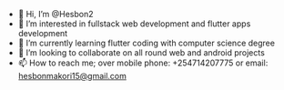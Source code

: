 - 👋 Hi, I’m @Hesbon2
- 👀 I’m interested in fullstack web development and flutter apps development
- 🌱 I’m currently learning flutter coding with computer science degree
- 💞️ I’m looking to collaborate on all round web and android projects
- 📫 How to reach me; over mobile phone: +254714207775 or email: hesbonmakori15@gmail.com

<!---
Hesbon2/Hesbon2 is a ✨ special ✨ repository because its `README.md` (this file) appears on your GitHub profile.
You can click the Preview link to take a look at your changes.
--->
